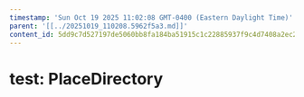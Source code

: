 ```yaml
---
timestamp: 'Sun Oct 19 2025 11:02:08 GMT-0400 (Eastern Daylight Time)'
parent: '[[../20251019_110208.5962f5a3.md]]'
content_id: 5dd9c7d527197de5060bb8fa184ba51915c1c22885937f9c4d7408a2ec2432e0
---
```


# test: PlaceDirectory
